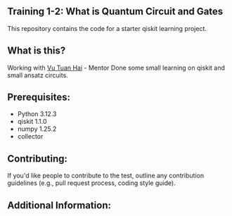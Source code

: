 ## Training 1-2: What is Quantum Circuit and Gates

This repository contains the code for a starter qiskit learning project.

## What is this?

Working with [Vu Tuan Hai](https://github.com/vutuanhai237) - Mentor
Done some small learning on qiskit and small ansatz circuits.

## Prerequisites:

+ Python  3.12.3
+ qiskit	1.1.0
+ numpy   1.25.2
+ collector 

## Contributing:

If you'd like people to contribute to the test, outline any contribution guidelines (e.g., pull request process, coding style guide).

## Additional Information:

